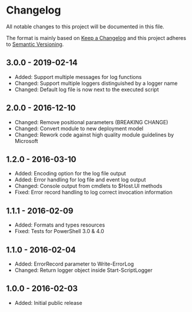 # Changelog

All notable changes to this project will be documented in this file.

The format is mainly based on [Keep a Changelog](http://keepachangelog.com/)
and this project adheres to [Semantic Versioning](http://semver.org/).


## 3.0.0 - 2019-02-14

* Added: Support multiple messages for log functions
* Changed: Support multiple loggers distinguished by a logger name
* Changed: Default log file is now next to the executed script


## 2.0.0 - 2016-12-10

* Changed: Remove positional parameters (BREAKING CHANGE)
* Changed: Convert module to new deployment model
* Changed: Rework code against high quality module guidelines by Microsoft


## 1.2.0 - 2016-03-10

* Added: Encoding option for the log file output
* Added: Error handling for log file and event log output
* Changed: Console output from cmdlets to $Host.UI methods
* Fixed: Error record handling to log correct invocation information


## 1.1.1 - 2016-02-09

* Added: Formats and types resources
* Fixed: Tests for PowerShell 3.0 & 4.0


## 1.1.0 - 2016-02-04

* Added: ErrorRecord parameter to Write-ErrorLog
* Changed: Return logger object inside Start-ScriptLogger


## 1.0.0 - 2016-02-03

* Added: Initial public release
